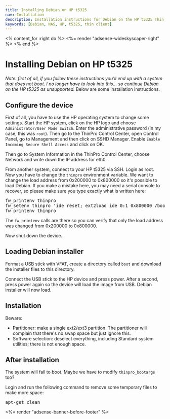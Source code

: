```yaml
---
title: Installing Debian on HP t5325
nav: Installation
description: Installation instructions for Debian on the HP t5325 Thin Client
keywords: [Debian, NAS, HP, t5325, thin client]
---
```


<% content_for :right do %>
<%= render "adsense-wideskyscaper-right" %>
<% end %>

<h1>Installing Debian on HP t5325</h1>

<em>Note: first of all, if you follow these instructions you'll end up with
a system that does not boot.  I no longer have to look into this... so
continue Debian on the HP t5325 as unsupported.</em>  Below are some
installation instructions.

<h2>Configure the device</h2>

First of all, you have to use the HP operating system to change some
settings.  Start the HP system, click on the HP logo and choose
`Administrator/User Mode Switch`.  Enter the administrative password (in my
case, this was `root`).  Then go to the ThinPro Control Center, open
Control Panel, go to Management and then click on SSHD Manager.  Enable
`Enable Incoming Secure Shell Access` and click on OK.

Then go to System Information in the ThinPro Control Center, choose Network
and write down the IP address for eth0.

From another system, connect to your HP t5325 via SSH.  Login as root.  Now
you have to change the `thinpro` environment variable.  We want to change
the load address from 0x200000 to 0x800000 so it's possible to load Debian.
If you make a mistake here, you may need a serial console to recover, so
please make sure you type exactly what is written here:

<div class="code">
<pre>
fw_printenv thinpro
fw_setenv thinpro 'ide reset; ext2load ide 0:1 0x800000 /boot/uImage; wol; setenv bootargs ${thinpro_bootargs}; bootm 0x800000'
fw_printenv thinpro
</pre>
</div>

The `fw_printenv` calls are there so you can verify that only the load
address was changed from 0x200000 to 0x800000.

Now shut down the device.

<h2>Loading Debian installer</h2>

Format a USB stick with VFAT, create a directory called `boot` and download
the installer files to this directory.

Connect the USB stick to the HP device and press power.  After a second,
press power again so the device will load the image from USB.  Debian
installer will now load.

<h2>Installation</h2>

Beware:

<ul>

<li>Partitioner: make a single ext2/ext3 partition.  The partitioner will
complain that there's no swap space but just ignore this.</li>

<li>Software selection: deselect everything, including Standard system
utilities; there is not enough space.</li>

</ul>

<h2>After installation</h2>

The system will fail to boot.  Maybe we have to modify `thinpro_bootargs`
too?

Login and run the following command to remove some temporary files to make
more space:

<div class="code">
<pre>
apt-get clean
</pre>
</div>

<div class="bbf">
<%= render "adsense-banner-before-footer" %>
</div>

